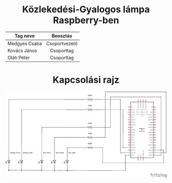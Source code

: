 <div align="center">
<h1>Közlekedési-Gyalogos lámpa Raspberry-ben</h1>


| Tag neve   |      Beosztás      |
|----------|:-------------:|
| Medgyes Csaba |  Csoportvezető |
| Kovács János |   Csoporttag   |
| Oláh Péter |     Csoporttag |


# Kapcsolási rajz
</div>

![Kapcsrajz]([Fritzing]/p1_2021-22_schem.png)